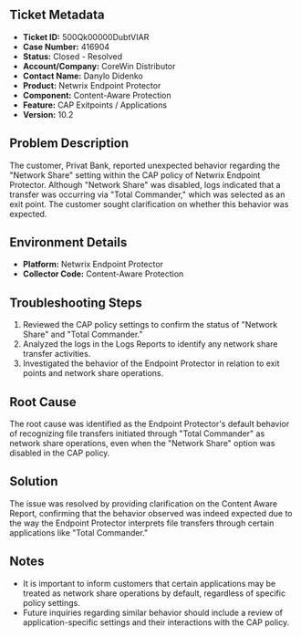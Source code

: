 ## Ticket Metadata
- **Ticket ID:** 500Qk00000DubtVIAR
- **Case Number:** 416904
- **Status:** Closed - Resolved
- **Account/Company:** CoreWin Distributor
- **Contact Name:** Danylo Didenko
- **Product:** Netwrix Endpoint Protector
- **Component:** Content-Aware Protection
- **Feature:** CAP Exitpoints / Applications
- **Version:** 10.2

## Problem Description
The customer, Privat Bank, reported unexpected behavior regarding the "Network Share" setting within the CAP policy of Netwrix Endpoint Protector. Although "Network Share" was disabled, logs indicated that a transfer was occurring via "Total Commander," which was selected as an exit point. The customer sought clarification on whether this behavior was expected.

## Environment Details
- **Platform:** Netwrix Endpoint Protector
- **Collector Code:** Content-Aware Protection

## Troubleshooting Steps
1. Reviewed the CAP policy settings to confirm the status of "Network Share" and "Total Commander."
2. Analyzed the logs in the Logs Reports to identify any network share transfer activities.
3. Investigated the behavior of the Endpoint Protector in relation to exit points and network share operations.

## Root Cause
The root cause was identified as the Endpoint Protector's default behavior of recognizing file transfers initiated through "Total Commander" as network share operations, even when the "Network Share" option was disabled in the CAP policy.

## Solution
The issue was resolved by providing clarification on the Content Aware Report, confirming that the behavior observed was indeed expected due to the way the Endpoint Protector interprets file transfers through certain applications like "Total Commander."

## Notes
- It is important to inform customers that certain applications may be treated as network share operations by default, regardless of specific policy settings.
- Future inquiries regarding similar behavior should include a review of application-specific settings and their interactions with the CAP policy.